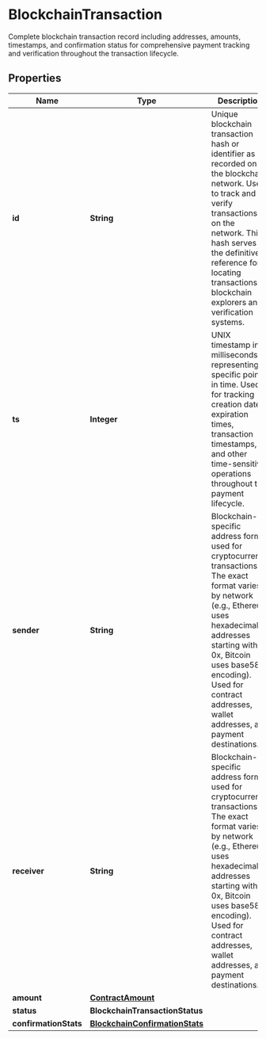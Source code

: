 

# BlockchainTransaction

Complete blockchain transaction record including addresses, amounts, timestamps, and confirmation status for comprehensive payment tracking and verification throughout the transaction lifecycle.

## Properties

| Name | Type | Description | Notes |
|------------ | ------------- | ------------- | -------------|
|**id** | **String** | Unique blockchain transaction hash or identifier as recorded on the  blockchain network. Used to track and verify transactions on the network.  This hash serves as the definitive reference for locating transactions  in blockchain explorers and verification systems. |  |
|**ts** | **Integer** | UNIX timestamp in milliseconds representing a specific point in time. Used for tracking creation dates, expiration times, transaction timestamps, and other time-sensitive operations throughout the payment lifecycle. |  |
|**sender** | **String** | Blockchain-specific address format used for cryptocurrency transactions. The exact format varies by network (e.g., Ethereum uses hexadecimal addresses starting with 0x, Bitcoin uses base58 encoding). Used for contract addresses, wallet addresses, and payment destinations. |  |
|**receiver** | **String** | Blockchain-specific address format used for cryptocurrency transactions. The exact format varies by network (e.g., Ethereum uses hexadecimal addresses starting with 0x, Bitcoin uses base58 encoding). Used for contract addresses, wallet addresses, and payment destinations. |  |
|**amount** | [**ContractAmount**](ContractAmount.md) |  |  |
|**status** | **BlockchainTransactionStatus** |  |  |
|**confirmationStats** | [**BlockchainConfirmationStats**](BlockchainConfirmationStats.md) |  |  |



